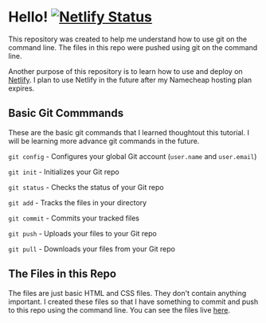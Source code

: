 # Hello! [![Netlify Status](https://api.netlify.com/api/v1/badges/64576417-bd00-4263-bf4e-3f40b0aaacaa/deploy-status)](https://app.netlify.com/sites/mastering-git-andy/deploys)

This repository was created to help me understand how to use git on the command line. The files in this repo were pushed using git on the command line.

Another purpose of this repository is to learn how to use and deploy on [Netlify](https://www.netlify.com/). I plan to use Netlify in the future after my Namecheap hosting plan expires.

## Basic Git Commmands

These are the basic git commands that I learned thoughtout this tutorial. I will be learning more advance git commands in the future.

`git config` - Configures your global Git account (`user.name` and `user.email`)

`git init` - Initializes your Git repo

`git status` - Checks the status of your Git repo

`git add` - Tracks the files in your directory

`git commit` - Commits your tracked files

`git push` - Uploads your files to your Git repo

`git pull` - Downloads your files from your Git repo

## The Files in this Repo

The files are just basic HTML and CSS files. They don't contain anything important. I created these files so that I have something to commit and push to this repo using the command line. You can see the files live [here](https://mastering-git-andy.netlify.com/).
